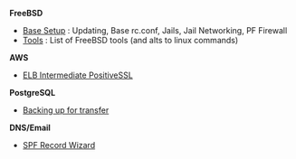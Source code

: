 **FreeBSD**

* [Base Setup](/freebsd/README.md) : Updating, Base rc.conf, Jails, Jail Networking, PF Firewall
* [Tools](/freebsd/tools.md) : List of FreeBSD tools (and alts to linux commands)

**AWS**

* [ELB Intermediate PositiveSSL](/aws/README.md#intermediate-certs-for-positivessl)


**PostgreSQL**

* [Backing up for transfer](/postgres/README.md#backing-up-for-restore)

**DNS/Email**

* [SPF Record Wizard](http://www.microsoft.com/mscorp/safety/content/technologies/senderid/wizard/default.aspx)
